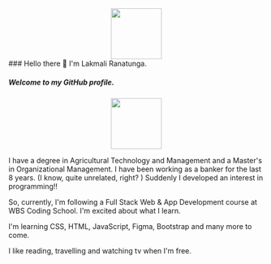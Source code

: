 <div id="header" align="center">
  <img src="https://media.giphy.com/media/1sgetPM00wWqJpVUTl/giphy.gif" width="100"/>
</div>
### Hello there 👋 I'm Lakmali Ranatunga. 

##### Welcome to my GitHub profile.
<div id="header" align="center">
  <img src="https://media.giphy.com/media/1sgetPM00wWqJpVUTl/giphy.gif" width="100"/>
</div>

I have a degree in Agricultural Technology and Management and a Master's in Organizational Management. I have been working as a banker for the last 8 years. (I know, quite unrelated, right?  ) Suddenly I developed an interest in programming!!

So, currently, I'm following a Full Stack Web & App Development course at WBS Coding School. I'm excited about what I learn. 

I'm learning CSS, HTML, JavaScript, Figma, Bootstrap and many more to come.

I like reading, travelling and watching tv when I'm free.
<!--
**lranatunga/lranatunga** is a ✨ _special_ ✨ repository because its `README.md` (this file) appears on your GitHub profile.

Here are some ideas to get you started:

- 🔭 I’m currently working on ...
- 🌱 I’m currently learning ...
- 👯 I’m looking to collaborate on ...
- 🤔 I’m looking for help with ...
- 💬 Ask me about ...
- 📫 How to reach me: ...
- 😄 Pronouns: ...
- ⚡ Fun fact: ...
-->
